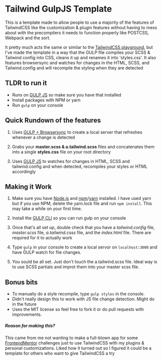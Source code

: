 

# Tailwind GulpJS Template

  This is a template made to allow people to use a majority of the features of TailwindCSS like the customization & plugin features without having to mess about with the precompilers it needs to function properly like POSTCSS, Webpack and the sort.

  It pretty much acts the same or similar to the [TailwindCSS playground](https://play.tailwindcss.com/), but I've made the template in a way that the GULP file compiles your SCSS & Tailwind config into CSS, cleans it up and renames it into 'styles.css'. It also features browsersync and watches for changes in the HTML, SCSS, and Tailwind.config and will recompile the styling when they are detected

  ## TLDR to run it
  -  Runs on [GULP JS](https://gulpjs.com/) so make sure you have that installed
  -  Install packages with NPM or yarn
  -  Run `gulp` on your console


  ##  Quick Rundown of the features
  1. Uses [GULP + Browsersync](https://browsersync.io/docs/gulp) to create a local server that refreshes whenever a change is detected

  2. Grabs your **master.scss & a.tailwind.scss** files and concatenates them into a single **styles.css** file on your root directory

  3. Uses [GULP JS](https://gulpjs.com/) to watches for changes in HTML, SCSS and tailwind.config and when detected, recompiles your styles or HTML accordingly

  ## Making it Work
  1. Make sure you have [Node.js](https://nodejs.org/en/) and [npm](https://www.npmjs.com/get-npm)/[yarn](https://yarnpkg.com/getting-started/install) installed. I have used yarn but if you use NPM, delete the yarn.lock file and run `npm install`. This may take a while on your first time.

  2. Install the [GULP CLI](https://gulpjs.com/docs/en/getting-started/quick-start) so you can run gulp on your console

  3. Once that's all set up, double check that you have a *tailwind.config* file, *master.scss* file, *a.tailwind.csss* file, and the *index.html* file. There are required for it to actually work

  4. Type `gulp` in your console to create a local servor on `localhost:3000` and have GULP watch for file changes.

  5. You sould be all set. Just don't touch the a.tailwind.scss file. Ideal way is to use SCSS partials and improt them into your master scss file.

  ## Bonus bits
  - To manually do a style recompile, type `gulp styles` in the console.
  - Didn't really design this to work with JS file change detection. Might do in the future
  - Uses the MIT license so feel free to fork it or do pull requests with improvements.

  ##### Reason for making this?
  This came from me not wanting to make a full-blown app for some [FrontendMentor](https://www.frontendmentor.io/solutions) challenges just to use TailwindCSS with my plugins & personal customizations. Liked how it turned out so I figured it could be a template for others who want to give TailwindCSS a try